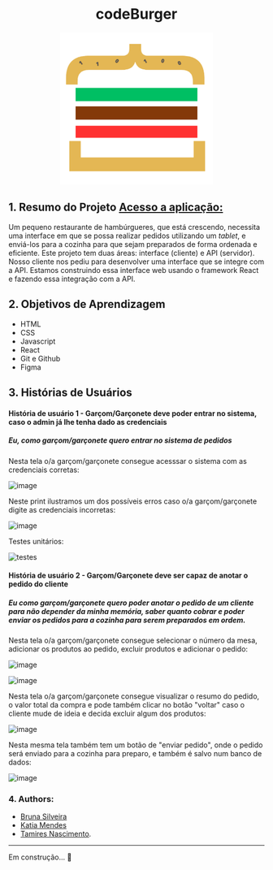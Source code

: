 # <div align="center"> codeBurger </div>

<div align="center"> <img src= "src/img/burger.png" width ="300px" height = "300px"/></div>

## 1. Resumo do Projeto [Acesso a aplicação:](https://sap-code-burguer-nine.vercel.app/)


Um pequeno restaurante de hambúrgueres, que está crescendo, necessita uma
interface em que se possa realizar pedidos utilizando um _tablet_, e enviá-los
para a cozinha para que sejam preparados de forma ordenada e eficiente. Este projeto 
tem duas áreas: interface (cliente) e API (servidor). Nosso cliente nos pediu para 
desenvolver uma interface que se integre com a API. Estamos construindo essa interface 
web usando o framework React e fazendo essa integração com a API.

## 2. Objetivos de Aprendizagem

* HTML
* CSS
* Javascript
* React
* Git e Github
* Figma

## 3. Histórias de Usuários

#### História de usuário 1 - Garçom/Garçonete deve poder entrar no sistema, caso o admin já lhe tenha dado as credenciais

##### Eu, como garçom/garçonete quero entrar no sistema de pedidos

Nesta tela o/a garçom/garçonete consegue acesssar o sistema com as credenciais corretas:

![image](https://github.com/Bru-Silveira/SAP-code-burguer/assets/122562513/e47c607c-1caa-4fb9-857c-8d2253555f70)

Neste print ilustramos um dos possíveis erros caso o/a garçom/garçonete digite as credenciais incorretas:

![image](https://github.com/Bru-Silveira/SAP-code-burguer/assets/122562513/09a18c76-a7f7-49e8-b4f9-3f4a991fe2fc)

Testes unitários:

![testes](https://github.com/Bru-Silveira/SAP-code-burguer/assets/122562513/5f49dbc4-7ded-4b92-956a-4775ee20da98)


#### História de usuário 2 - Garçom/Garçonete deve ser capaz de anotar o pedido do cliente

##### Eu como garçom/garçonete quero poder anotar o pedido de um cliente para não depender da minha memória, saber quanto cobrar e poder enviar os pedidos para a cozinha para serem preparados em ordem.

Nesta tela o/a garçom/garçonete consegue selecionar o número da mesa, adicionar os produtos ao pedido, excluir produtos e adicionar o pedido:

![image](https://github.com/Bru-Silveira/SAP-code-burguer/assets/122562513/78821253-331e-4338-83b2-8b4cc14eb388)

![image](https://github.com/Bru-Silveira/SAP-code-burguer/assets/122562513/99e16bd1-9413-4525-81f6-5c3ddfbea1e7)

Nesta tela o/a garçom/garçonete consegue visualizar o resumo do pedido, o valor total da compra e pode também clicar no botão "voltar" caso o cliente mude de ideia e decida excluir algum dos produtos:

![image](https://github.com/Bru-Silveira/SAP-code-burguer/assets/122562513/91fb4f7e-1ab2-4bef-8e65-6f7554bea120)

Nesta mesma tela também tem um botão de "enviar pedido", onde o pedido será enviado para a cozinha para preparo, e também é salvo num banco de dados:

![image](https://github.com/Bru-Silveira/SAP-code-burguer/assets/122562513/e4731bab-0c99-4f14-aead-562293f137ce)

### 4. Authors:

* [Bruna Silveira](https://github.com/Bru-Silveira)
* [Katia Mendes](https://github.com/katia-mendes)
* [Tamires Nascimento](https://github.com/tamiresns).

***

Em construção... :construction:













